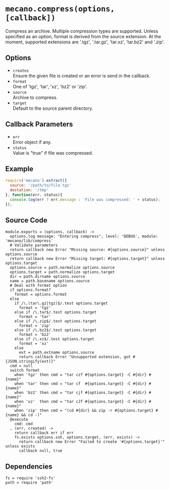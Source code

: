 
# `mecano.compress(options, [callback])`

Compress an archive. Multiple compression types are supported. Unless
specified as an option, format is derived from the source extension. At the
moment, supported extensions are '.tgz', '.tar.gz', 'tar.xz', 'tar.bz2' and '.zip'.

## Options

*   `creates`   
    Ensure the given file is created or an error is send in the callback.   
*   `format`   
    One of 'tgz', 'tar', 'xz', 'bz2' or 'zip'.   
*   `source`   
    Archive to compress.   
*   `target`   
    Default to the source parent directory.   

## Callback Parameters

*   `err`   
    Error object if any.   
*   `status`   
    Value is "true" if file was compressed.   

## Example

```javascript
require('mecano').extract({
  source: '/path/to/file.tgz'
  destation: '/tmp'
}, function(err, status){
  console.log(err ? err.message : 'File was compressed: ' + status);
});
```

## Source Code

    module.exports = (options, callback) ->
      options.log message: "Entering compress", level: 'DEBUG', module: 'mecano/lib/compress'
      # Validate parameters
      return callback new Error "Missing source: #{options.source}" unless options.source
      return callback new Error "Missing target: #{options.target}" unless options.target
      options.source = path.normalize options.source
      options.target = path.normalize options.target
      dir = path.dirname options.source
      name = path.basename options.source
      # Deal with format option
      if options.format?
        format = options.format
      else
        if /\.(tar\.gz|tgz)$/.test options.target
          format = 'tgz'
        else if /\.tar$/.test options.target
          format = 'tar'
        else if /\.zip$/.test options.target
          format = 'zip'
        else if /\.bz2$/.test options.target
          format = 'bz2'
        else if /\.xz$/.test options.target
          format = 'xz'
        else
          ext = path.extname options.source
          return callback Error "Unsupported extension, got #{JSON.stringify(ext)}"
      cmd = null
      switch format
        when 'tgz' then cmd = "tar czf #{options.target} -C #{dir} #{name}"
        when 'tar' then cmd = "tar cf  #{options.target} -C #{dir} #{name}"
        when 'bz2' then cmd = "tar cjf #{options.target} -C #{dir} #{name}"
        when 'xz'  then cmd = "tar cJf #{options.target} -C #{dir} #{name}"
        when 'zip' then cmd = "(cd #{dir} && zip -r #{options.target} #{name} && cd -)"
      @execute
        cmd: cmd
      , (err, created) ->
        return callback err if err
        fs.exists options.ssh, options.target, (err, exists) ->
          return callback new Error "Failed to create '#{options.target}'" unless exists
          callback null, true

## Dependencies

    fs = require 'ssh2-fs'
    path = require 'path'
